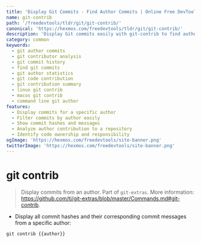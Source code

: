 ```yaml
---
title: 'Display Git Commits - Find Author Commits | Online Free DevTools by Hexmos'
name: git-contrib
path: '/freedevtools/tldr/git/git-contrib/'
canonical: 'https://hexmos.com/freedevtools/tldr/git/git-contrib/'
description: 'Display Git commits easily with git-contrib to find author contributions. Analyze code history and track changes by author. Free online tool, no registration required.'
category: common
keywords:
  - git author commits
  - git contributor analysis
  - git commit history
  - find git commits
  - git author statistics
  - git code contribution
  - git contribution summary
  - linux git contrib
  - macos git contrib
  - command line git author
features:
  - Display commits for a specific author
  - Filter commits by author easily
  - Show commit hashes and messages
  - Analyze author contribution to a repository
  - Identify code ownership and responsibility
ogImage: 'https://hexmos.com/freedevtools/site-banner.png'
twitterImage: 'https://hexmos.com/freedevtools/site-banner.png'
---
```


# git contrib

> Display commits from an author.
> Part of `git-extras`.
> More information: <https://github.com/tj/git-extras/blob/master/Commands.md#git-contrib>.

- Display all commit hashes and their corresponding commit messages from a specific author:

`git contrib {{author}}`
